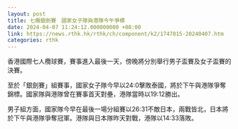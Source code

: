```yaml
---
layout: post
title: 七欖銀劍賽　國家女子隊與港隊今午爭標
date: 2024-04-07 11:24:12.000000000 +08:00
link: https://news.rthk.hk/rthk/ch/component/k2/1747815-20240407.htm
categories: rthk
---
```


香港國際七人欖球賽，賽事進入最後一天，傍晚將分別舉行男子盃賽及女子盃賽的決賽。

至於「銀劍賽」組賽事，國家女子隊今早以24:0擊敗泰國，將於下午與港隊爭奪錦標。國家隊與港隊曾在賽事首天對壘，港隊當時以19:12勝出。

男子組方面，國家隊今早在最後一場分組賽以26:31不敵日本，兩戰皆北，日本將於下午與港隊爭奪冠軍。港隊與日本隊昨天對戰，港隊以14:33落敗。
